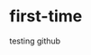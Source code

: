 # first-time
testing github
<!doctype html5>
<title>Justin's Test</title>
<head>
<link type "text/css" href "main.css">
